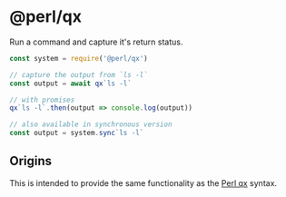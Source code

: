 # @perl/qx

Run a command and capture it's return status.

```js
const system = require('@perl/qx')

// capture the output from `ls -l`
const output = await qx`ls -l`

// with promises
qx`ls -l`.then(output => console.log(output))

// also available in synchronous version
const output = system.sync`ls -l`

```

## Origins

This is intended to provide the same functionality as the
[Perl qx](https://perldoc.perl.org/functions/qx.html) syntax.
